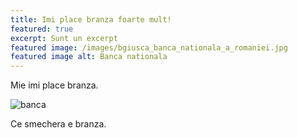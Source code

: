 ```yaml
---
title: Imi place branza foarte mult!
featured: true
excerpt: Sunt un excerpt
featured image: /images/bgiusca_banca_nationala_a_romaniei.jpg
featured image alt: Banca nationala
---
```

Mie imi place branza.

![banca](/images/bgiusca_banca_nationala_a_romaniei.jpg "Banca nationala")

Ce smechera e branza.